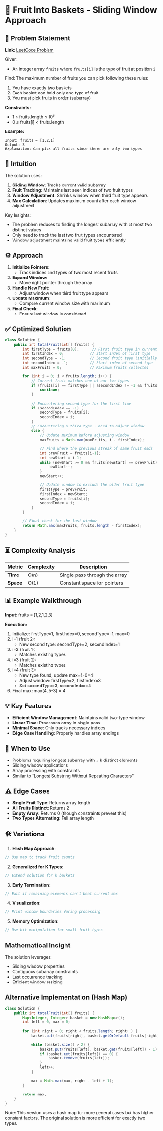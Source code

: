# 🧺 Fruit Into Baskets - Sliding Window Approach

## 📜 Problem Statement
**Link:** [LeetCode Problem](https://leetcode.com/problems/fruit-into-baskets/description/?envType=daily-question&envId=2025-08-04)

Given:
- An integer array `fruits` where `fruits[i]` is the type of fruit at position `i`

Find:
The maximum number of fruits you can pick following these rules:
1. You have exactly two baskets
2. Each basket can hold only one type of fruit
3. You must pick fruits in order (subarray)

**Constraints:**
- 1 ≤ fruits.length ≤ 10⁵
- 0 ≤ fruits[i] < fruits.length

**Example:**
```text
Input: fruits = [1,2,1]
Output: 3
Explanation: Can pick all fruits since there are only two types
```

## 🧠 Intuition
The solution uses:
1. **Sliding Window**: Tracks current valid subarray
2. **Fruit Tracking**: Maintains last seen indices of two fruit types
3. **Window Adjustment**: Shrinks window when third fruit type appears
4. **Max Calculation**: Updates maximum count after each window adjustment

Key Insights:
- The problem reduces to finding the longest subarray with at most two distinct values
- Only need to track the last two fruit types encountered
- Window adjustment maintains valid fruit types efficiently

## ⚙️ Approach
1. **Initialize Pointers**:
   - Track indices and types of two most recent fruits
2. **Expand Window**:
   - Move right pointer through the array
3. **Handle New Fruit**:
   - Adjust window when third fruit type appears
4. **Update Maximum**:
   - Compare current window size with maximum
5. **Final Check**:
   - Ensure last window is considered

## ✅ Optimized Solution
```java
class Solution {
    public int totalFruit(int[] fruits) {
        int firstType = fruits[0];      // First fruit type in current window
        int firstIndex = 0;            // Start index of first type
        int secondType = -1;           // Second fruit type (initially none)
        int secondIndex = -1;          // Start index of second type
        int maxFruits = 0;             // Maximum fruits collected
        
        for (int i = 0; i < fruits.length; i++) {
            // Current fruit matches one of our two types
            if (fruits[i] == firstType || (secondIndex != -1 && fruits[i] == secondType)) {
                continue;
            }
            
            // Encountering second type for the first time
            if (secondIndex == -1) {
                secondType = fruits[i];
                secondIndex = i;
            } 
            // Encountering a third type - need to adjust window
            else {
                // Update maximum before adjusting window
                maxFruits = Math.max(maxFruits, i - firstIndex);
                
                // Find where the previous streak of same fruit ends
                int prevFruit = fruits[i-1];
                int newStart = i-1;
                while (newStart >= 0 && fruits[newStart] == prevFruit) {
                    newStart--;
                }
                newStart++;
                
                // Update window to exclude the older fruit type
                firstType = prevFruit;
                firstIndex = newStart;
                secondType = fruits[i];
                secondIndex = i;
            }
        }
        
        // Final check for the last window
        return Math.max(maxFruits, fruits.length - firstIndex);
    }
}
```

## ⏳ Complexity Analysis
| Metric          | Complexity | Description |
|-----------------|------------|-------------|
| **Time**        | O(n)       | Single pass through the array |
| **Space**       | O(1)       | Constant space for pointers |

## 📊 Example Walkthrough
**Input:** fruits = [1,2,1,2,3]

**Execution:**
1. Initialize: firstType=1, firstIndex=0, secondType=-1, max=0
2. i=1 (fruit 2):
   - New second type: secondType=2, secondIndex=1
3. i=2 (fruit 1):
   - Matches existing types
4. i=3 (fruit 2):
   - Matches existing types
5. i=4 (fruit 3):
   - New type found, update max=4-0=4
   - Adjust window: firstType=2, firstIndex=3
   - Set secondType=3, secondIndex=4
6. Final max: max(4, 5-3) = 4

## 💡 Key Features
- **Efficient Window Management**: Maintains valid two-type window
- **Linear Time**: Processes array in single pass
- **Minimal Space**: Only tracks necessary indices
- **Edge Case Handling**: Properly handles array endings

## 🚀 When to Use
- Problems requiring longest subarray with ≤ k distinct elements
- Sliding window applications
- Array processing with constraints
- Similar to "Longest Substring Without Repeating Characters"

## ⚠️ Edge Cases
- **Single Fruit Type**: Returns array length
- **All Fruits Distinct**: Returns 2
- **Empty Array**: Returns 0 (though constraints prevent this)
- **Two Types Alternating**: Full array length

## 🛠 Variations
1. **Hash Map Approach**:
```java
// Use map to track fruit counts
```

2. **Generalized for K Types**:
```java
// Extend solution for k baskets
```

3. **Early Termination**:
```java
// Exit if remaining elements can't beat current max
```

4. **Visualization**:
```java
// Print window boundaries during processing
```

5. **Memory Optimization**:
```java
// Use bit manipulation for small fruit types
```

## Mathematical Insight
The solution leverages:
- Sliding window properties
- Contiguous subarray constraints
- Last occurrence tracking
- Efficient window resizing

## Alternative Implementation (Hash Map)
```java
class Solution {
    public int totalFruit(int[] fruits) {
        Map<Integer, Integer> basket = new HashMap<>();
        int left = 0, max = 0;
        
        for (int right = 0; right < fruits.length; right++) {
            basket.put(fruits[right], basket.getOrDefault(fruits[right], 0) + 1);
            
            while (basket.size() > 2) {
                basket.put(fruits[left], basket.get(fruits[left]) - 1);
                if (basket.get(fruits[left]) == 0) {
                    basket.remove(fruits[left]);
                }
                left++;
            }
            
            max = Math.max(max, right - left + 1);
        }
        
        return max;
    }
}
```
Note: This version uses a hash map for more general cases but has higher constant factors. The original solution is more efficient for exactly two types.